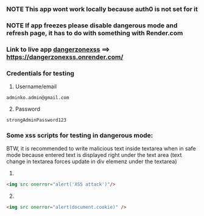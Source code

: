 ### NOTE This app wont work locally because auth0 is not set for it
### NOTE If app freezes please disable dangerous mode and refresh page, it has to do with something with Render.com

### Link to live app [dangerzonexss](https://dangerzonexss.onrender.com/) ==> https://dangerzonexss.onrender.com/

### Credentials for testing

1. Username/email
```
adminko.admin@gmail.com
```

2. Password
```
strongAdminPassword123
```

### Some xss scripts for testing in dangerous mode:
BTW, it is recommended to write malicious text inside textarea when in safe mode because
entered text is displayed right under the text area (text change in textarea forces update in div elemenz under the textarea)

1. 
```html
<img src onerror="alert('XSS attack')"/>
```

2. 
```html
<img src onerror="alert(document.cookie)" />
```
